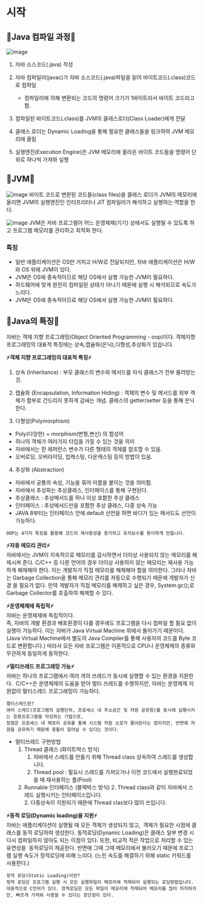 # 시작

## 🚕Java 컴파일 과정🚕

![image](https://user-images.githubusercontent.com/77817094/193726114-68b82214-74cb-40f1-a87f-d3d3c6024469.png)

1. 자바 소스코드(.java) 작성
2. 자바 컴파일러(javac)가 자바 소스코드(.java)파일을 읽어 바이트코드(.class)코드로 컴파일
	- 컴파일러에 의해 변환되는 코드의 명령어 크기가 1바이트라서 바이트 코드라고 함.
3. 컴파일된 바이트코드(.class)를 JVM의 클래스로더(Class Loader)에게 전달
4. 클래스 로더는 Dynamic Loading을 통해 필요한 클래스들을 링크하여 JVM 메모리에 올림

5. 실행엔진(Execution Engine)은 JVM 메모리에 올라온 바이트 코드들을 명령어 단위로 하나씩 가져와 실행

## 🚕JVM🚕

![image](https://user-images.githubusercontent.com/77817094/193728081-e4dde9c1-e74a-4db3-9955-2e9f29ae5acf.png)
바이트 코드로 변환된 코드들(class files)을 클래스 로더가 JVM의 메모리에 올리면 JVM의 실행엔진인 인터프리터나 JIT 컴파일러가 해석하고 실행하는 역할을 한다.

![image](https://user-images.githubusercontent.com/77817094/193727791-00ee1dfb-a8fa-4142-990b-10f1554cb8c2.png)
JVM은 자바 프로그램이 어느 운영체제(기기) 상에서도 실행될 수 있도록 하고 프로그램 메모리를 관리하고 최적화 한다.

### **특징**
* 일반 애플리케이션은 OS만 거치고 H/W로 전달되지만, 자바 애플리케이션은 H/W와 OS 위에 JVM이 있다.
* JVM은 OS에 종속적이므로 해당 OS에서 실행 가능한 JVM이 필요하다. 
* 하드웨어에 맞게 완전히 컴파일된 상태가 아니기 때문에 실행 시 해석되므로 속도가 느리다.
* JVM은 OS에 종속적이므로 해당 OS에서 실행 가능한 JVM이 필요하다.

## 🚕Java의 특징🚕

자바는 객체 지향 프로그래밍(Object Oriented Programming - oop)이다. 
객체지향프로그래밍의 대표적 특징에는 상속,캡슐화(은닉),다형성,추상화가 있습니다.  

**⚡객체 지향 프로그래밍의 대표적 특징⚡**  
1. 상속 (Inheritance) : 부모 클래스의 변수와 메서드를 자식 클래스가 전부 물려받는 것. 

2. 캡슐화 (Encapsulation, Information Hiding) : 객체의 변수 및 메서드를 외부 객체가 함부로 건드리지 못하게 감싸는 개념. 클래스의 getter/setter 등을 통해 은닉한다. 

3. 다형성(Polymorphism)
* Poly(다양한) + morphism(변형,변신) 의 합성어 
* 하나의 객체가 여러가지 타입을 가질 수 있는 것을 의미  
* 자바에서는 한 레퍼런스 변수가 다른 형태의 객체를 참조할 수 있음. 
* 오버로딩, 오버라이딩, 업캐스팅, 다운캐스팅 등의 방법이 있음.

4. 추상화 (Abstraction) 
* 자바에서 공통의 속성, 기능을 묶어 이름을 붙이는 것을 의미함. 
* 자바에서 추상화는 추상클래스, 인터페이스를 통해 구현된다. 
* 추상클래스 : 추상메서드를 하나 이상 포함한 추상 클래스  
* 인터페이스 : 추상메서드만을 포함한 추상 클래스, 다중 상속 가능   
* JAVA 8부터는 인터페이스 안에 default 선언을 하면 바디가 있는 메서드도 선언이 가능하다.    

``` OOP는 4가지 특징을 활용해 코드의 재사용성을 증가하고 유지보수를 용이하게 만듭니다. ```  

**⚡자동 메모리 관리⚡**  
자바에서는 JVM이 지속적으로 메모리를 감시하면서 더이상 사용되지 않는 메모리를 해제시켜 준다.
C/C++ 등 다른 언어의 경우 더이상 사용하지 않는 메모리는 재사용 가능하게 해제해야 한다. 이는 개발자가 직접 메모리를 해제해야 함을 의미한다. 그러나 자바는 Garbage Collection을 통해 메모리 관리를 자동으로 수행되기 때문에 개발자가 신경 쓸 필요가 없다. 만약 개발자가 직접 메모리를 해제하고 싶은 경우, System.gc();로 Garbage Collector를 호출하여 해제할 수 있다.  

**⚡운영체제에 독립적⚡**  
자바는 운영체제에 독립적이다.  
즉, 자바의 개발 환경과 배포환경이 다를 경우에도 프로그램을 다시 컴파일 할 필요 없이 실행이 가능하다. 이는 자바가 Java Virtual Machine 위에서 돌아가기 때문이다. (Java Virtual Machine에서 별도의 Java Compiler를 통해 사용자의 코드를 Byte 코드로 변환합니다.) 따라서 모든 자바 프로그램은 이론적으로 CPU나 운영체제의 종류와 무관하게 동일하게 동작한다.  

**⚡멀티쓰레드 프로그래밍 가능⚡**  
자바는 하나의 프로그램에서 여러 개의 쓰레드가 동시에 실행할 수 있는 환경을 지원한다.  C/C++은 운영체제의 도움을 받아 멀티 쓰레드를 수행하지만, 자바는 운영체제 지원없이 멀티스레드 프로그래밍이 가능하다. 
```
멀티스레드란?  
여러 스레드(프로그램의 실행단위, 프로세스 내 주소공간 및 자원 공유함)를 동시에 실행시키는 응용프로그램을 작성하는 기법으로,  
장점은 프로세스 내 메모리 공유를 통해 시스템 자원 소모가 줄어든다는 점이지만, 반면에 자원을 공유하기 때문에 충돌이 일어날 수 있다는 것이다.
``` 
* 멀티쓰레드 구현방법
	1. Thread 클래스 (화이트박스 방식)
		1. 자바에서 스레드를 만들기 위해 Thread class 상속하여 스레드를 생성합니다.
		1. Thread pool : 필요시 스레드를 가져오거나 이전 코드에서 실행완료되었을 때 재사용하는 풀(Pool)
	2. Runnable 인터페이스 (블랙박스 방식)
		2. Thread class와 같이 자바에서 스레드 실행시키는 인터페이스입니다.   
		2. 다중상속이 지원되기 때문에 Thread clas보다 많이 쓰입니다.   


**⚡동적 로딩(Dynamic loading)을 지원⚡**  
자바는 애플리케이션이 실행될 때 모든 객체가 생성되지 않고,  객체가 필요한 시점에 클래스를 동적 로딩하여 생성한다.
동적로딩(Dynamic Loading)은 클래스 일부 변경 시 다시 컴파일하지 않아도 되는 이점이 있다. 또한, 비교적 적은 작업으로 처리할 수 있는 유연성을  동적로딩이 제공한다. 반면에 그때 그때 메모리에서 불러오기 때문에 프로그램 실행 속도가 정적로딩에 비해 느리다. (느린 속도를 해결하기 위해 static 키워드를 사용한다.)  
```
정적 로딩(Static Loading)이란?   
정적 로딩은 프로그램 실행 시 모든 실행파일이 메모리에 적재되어 실행되는 로딩방법입니다. 대표적으로 C언어가 있다. 정적로딩은 모든 파일이 메모리에 적재되어 메모리를 많이 차지하지만, 빠르게 가져와 사용할 수 있다는 장단점이 있다.
```
